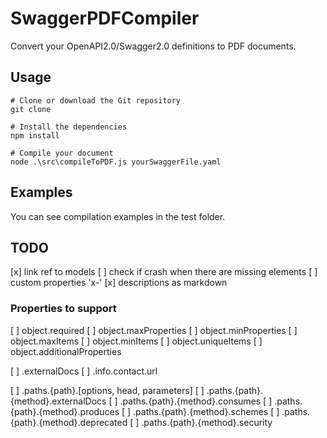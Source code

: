 # SwaggerPDFCompiler
Convert your OpenAPI2.0/Swagger2.0 definitions to PDF documents.

## Usage
```
# Clone or download the Git repository
git clone 

# Install the dependencies
npm install

# Compile your document
node .\src\compileToPDF.js yourSwaggerFile.yaml
```

## Examples
You can see compilation examples in the test folder.

## TODO
[x] link ref to models
[ ] check if crash when there are missing elements
[ ] custom properties 'x-'
[x] descriptions as markdown

### Properties to support
[ ] object.required
[ ] object.maxProperties
[ ] object.minProperties
[ ] object.maxItems
[ ] object.minItems
[ ] object.uniqueItems
[ ] object.additionalProperties

[ ] .externalDocs
[ ] .info.contact.url

[ ] .paths.{path}.[options, head, parameters]
[ ] .paths.{path}.{method}.externalDocs
[ ] .paths.{path}.{method}.consumes
[ ] .paths.{path}.{method}.produces
[ ] .paths.{path}.{method}.schemes
[ ] .paths.{path}.{method}.deprecated
[ ] .paths.{path}.{method}.security
